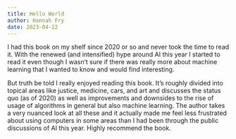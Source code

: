 ```yaml
---
title: Hello World
author: Hannah Fry
date: 2023-04-22
---
```


I had this book on my shelf since 2020 or so and never took the time to read
it. With the renewed (and intensified) hype around AI this year I started to
read it even though I wasn’t sure if there was really more about machine
learning that I wanted to know and would find interesting.

But truth be told I really enjoyed reading this book. It’s roughly divided into
topical areas like justice, medicine, cars, and art and discusses the status
quo (as of 2020) as well as improvements and downsides to the rise of usage of
algorithms in general but also machine learning. The author takes a very
nuanced look at all these and it actually made me feel less frustrated about
using computers in some areas than I had been through the public discussions of
AI this year. Highly recommend the book.

